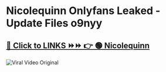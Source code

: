 
 # Nicolequinn Onlyfans Leaked - Update Files o9nyy

## <h2><a href="https://clipsfans.com/Nicolequinn&ref=git">🔗 Click to LINKS ⏩⏩ 👉 🟢 Nicolequinn </a></h2>

<a href="https://clipsfans.com/Nicolequinn&ref=git" rel="nofollow" data-target="animated-image.originalLink"><img src="https://i.ibb.co.com/xMMVF88/686577567.gif" alt="Viral Video Original" style="max-width: 100%; display: inline-block;" data-target="animated-image.originalImage"></a>

